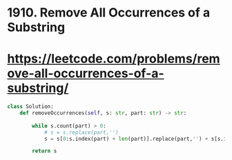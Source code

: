 # 1910. Remove All Occurrences of a Substring
# https://leetcode.com/problems/remove-all-occurrences-of-a-substring/

```python
class Solution:
    def removeOccurrences(self, s: str, part: str) -> str:
        
        while s.count(part) > 0:
            # s = s.replace(part,'')
            s = s[0:s.index(part) + len(part)].replace(part,'') + s[s.index(part) + len(part):]

        return s
```